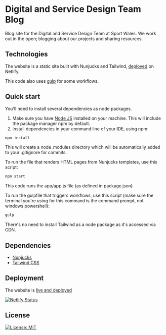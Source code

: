 # Digital and Service Design Team Blog

Blog site for the Digital and Service Design Team at Sport Wales. We work out in the open; blogging about our projects and sharing resources.

## Technologies

The website is a static site built with Nunjucks and Tailwind, <a href="https://sport-wales-digital-blog.netlify.app/" target="_blank">deployed</a> on Netlify.

This code also uses [gulp](https://gulpjs.com/) for some workflows.

## Quick start

You'll need to install several dependencies as node packages.

1. Make sure you have [Node JS](https://nodejs.org/en) installed on your machine. This will include the package manager npm by default.
2. Install dependencies in your command line of your IDE, using npm:
```markdown
npm install
```
This will create a node_modules directory which will be automatically added to your .gitignore for commits.

To run the file that renders HTML pages from Nunjucks templates, use this script:
```markdown
npm start
```
This code runs the app/app.js file (as defined in package.json)

To run the gulpfile that triggers workflows, use this script (make sure the terminal you're using for this command is the command prompt, not windows powershell):
```markdown
gulp
```

There's no need to install Tailwind as a node package as it's accessed via CDN.

## Dependencies

- [Nunjucks](https://mozilla.github.io/nunjucks/)
- [Tailwind CSS](https://tailwindcss.com/)

## Deployment

The website is <a href="https://sport-wales-digital-blog.netlify.app/" target="_blank">live and deployed</a>

[![Netlify Status](https://api.netlify.com/api/v1/badges/33a01ed6-4a80-4065-b713-1c6e99a2c91e/deploy-status)](https://app.netlify.com/sites/sport-wales-digital-blog/deploys)

## License

[![License: MIT](https://img.shields.io/badge/License-MIT-yellow.svg)](https://opensource.org/licenses/MIT)